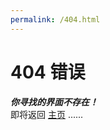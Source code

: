 ```yaml
---
permalink: /404.html
---
```


# 404 错误
**_你寻找的界面不存在！_**  
即将返回 [主页](https://guleixibian.github.io/) ......